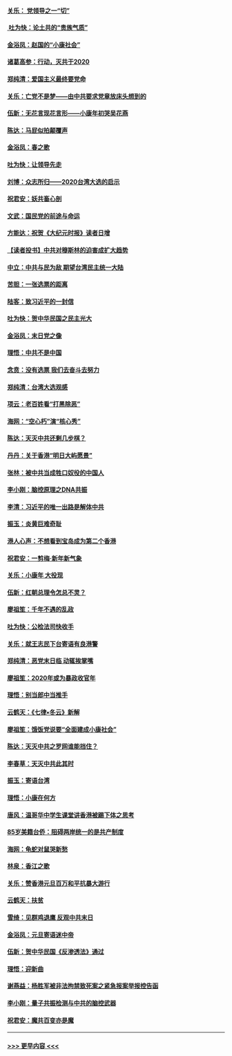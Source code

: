 #### [关乐： 党领导之一“切”](../pages/nsc993/n11804505.md?t=01191944) 
#### [ 吐为快：论土共的“贵族气质”](../pages/nsc993/n11804490.md?t=01191944) 
#### [金浴凤：赵国的“小康社会”](../pages/nsc993/n11804452.md?t=01191944) 
#### [诸葛高参：行动，灭共于2020](../pages/nsc993/n11804120.md?t=01191944) 
#### [郑纯清：爱国主义最终要党命](../pages/nsc993/n11802197.md?t=01191944) 
#### [关乐：亡党不是梦——由中共要求党章放床头想到的](../pages/nsc993/n11802156.md?t=01191944) 
#### [伍新：无花言现花言形——小康年初哭吴花燕](../pages/nsc993/n11800044.md?t=01191944) 
#### [陈达：马屁似拍颠覆声](../pages/nsc993/n11800010.md?t=01191944) 
#### [金浴凤：春之歌](../pages/nsc993/n11797687.md?t=01191944) 
#### [吐为快：让领导先走](../pages/nsc993/n11797512.md?t=01191944) 
#### [刘博：众志所归——2020台湾大选的启示](../pages/nsc993/n11796878.md?t=01191944) 
#### [祝君安：妖共畜心剖](../pages/nsc993/n11794273.md?t=01191944) 
#### [文武：国民党的前途与命运](../pages/nsc993/n11794198.md?t=01191944) 
#### [方能达：祝贺《大纪元时报》读者日增](../pages/nsc993/n11793807.md?t=01191944) 
#### [【读者投书】中共对穆斯林的迫害成扩大趋势](../pages/nsc993/n11791371.md?t=01191944) 
#### [中立：中共与民为敌 期望台湾民主统一大陆](../pages/nsc993/n11790392.md?t=01191944) 
#### [苦胆：一张选票的距离](../pages/nsc993/n11788914.md?t=01191944) 
#### [陆客：致习近平的一封信](../pages/nsc993/n11788867.md?t=01191944) 
#### [吐为快：贺中华民国之民主光大](../pages/nsc993/n11788618.md?t=01191944) 
#### [金浴凤：末日党之像](../pages/nsc993/n11787475.md?t=01191944) 
#### [理悟：中共不是中国](../pages/nsc993/n11787463.md?t=01191944) 
#### [念贲：没有选票  我们去奋斗去努力](../pages/nsc993/n11787398.md?t=01191944) 
#### [郑纯清：台湾大选观感](../pages/nsc993/n11786210.md?t=01191944) 
#### [项云：老百姓看“打黑除恶”](../pages/nsc993/n11785398.md?t=01191944) 
#### [海网：“空心朽”演“核心秀”](../pages/nsc993/n11783874.md?t=01191944) 
#### [陈达：天灭中共还剩几步棋？](../pages/nsc993/n11783719.md?t=01191944) 
#### [丹丹：关于香港“明日大屿愿景”](../pages/nsc993/n11783273.md?t=01191944) 
#### [张林：被中共当成牲口奴役的中国人](../pages/nsc993/n11782397.md?t=01191944) 
#### [李小刚：脑控原理之DNA共振](../pages/nsc993/n11780962.md?t=01191944) 
#### [李清：习近平的唯一出路是解体中共](../pages/nsc993/n11780866.md?t=01191944) 
#### [振玉：炎黄巨难奇耻](../pages/nsc993/n11779632.md?t=01191944) 
#### [港人心声：不想看到宝岛成为第二个香港](../pages/nsc993/n11778817.md?t=01191944) 
#### [祝君安：一剪梅‧新年新气象](../pages/nsc993/n11776340.md?t=01191944) 
#### [关乐：小康年 大役现](../pages/nsc993/n11774213.md?t=01191944) 
#### [伍新：红朝总理令怎总不灵？](../pages/nsc993/n11770813.md?t=01191944) 
#### [廖祖笙：千年不遇的乱政](../pages/nsc993/n11770373.md?t=01191944) 
#### [吐为快：公检法司快收手](../pages/nsc993/n11770359.md?t=01191944) 
#### [关乐：就王志民下台寄语有良港警](../pages/nsc993/n11769903.md?t=01191944) 
#### [郑纯清：恶党末日临 动辄挨掌嘴](../pages/nsc993/n11769356.md?t=01191944) 
#### [廖祖笙：2020年或为暴政收官年](../pages/nsc993/n11768216.md?t=01191944) 
#### [理悟：别当郎中当推手](../pages/nsc993/n11768243.md?t=01191944) 
#### [云鹤天：《七律▪冬云》新解](../pages/nsc993/n11768204.md?t=01191944) 
#### [廖祖笙：饿饭党说要“全面建成小康社会”](../pages/nsc993/n11767482.md?t=01191944) 
#### [陈达：天灭中共之罗网谁能挡住？](../pages/nsc993/n11767465.md?t=01191944) 
#### [李春草：天灭中共此其时](../pages/nsc993/n11767452.md?t=01191944) 
#### [振玉：寄语台湾](../pages/nsc993/n11767432.md?t=01191944) 
#### [理悟：小康在何方](../pages/nsc993/n11767394.md?t=01191944) 
#### [唐风：温哥华中学生课堂讲香港被踢下体之思考](../pages/nsc993/n11766848.md?t=01191944) 
#### [85岁美籍台侨：阻碍两岸统一的是共产制度](../pages/nsc993/n11765043.md?t=01191944) 
#### [海网：龟蛇对鼠哭新愁](../pages/nsc993/n11764895.md?t=01191944) 
#### [林泉：香江之歌](../pages/nsc993/n11764415.md?t=01191944) 
#### [关乐：赞香港元旦百万和平抗暴大游行](../pages/nsc993/n11764382.md?t=01191944) 
#### [云鹤天：扶贫](../pages/nsc993/n11764245.md?t=01191944) 
#### [雪绮：见群鸡退鹰  反观中共末日](../pages/nsc993/n11762112.md?t=01191944) 
#### [金浴凤：元旦寄语迷中帝](../pages/nsc993/n11761788.md?t=01191944) 
#### [伍新：贺中华民国《反渗透法》通过](../pages/nsc993/n11761994.md?t=01191944) 
#### [理悟：迎新曲](../pages/nsc993/n11761152.md?t=01191944) 
#### [谢燕益：杨胜军被非法拘禁致死案之紧急报案举报控告函](../pages/nsc993/n11756134.md?t=01191944) 
#### [李小刚：量子共振检测与中共的脑控武器](../pages/nsc993/n11754518.md?t=01191944) 
#### [祝君安：魔共百变亦是魔](../pages/nsc993/n11754469.md?t=01191944) 

----
#### [ >>> 更早内容 <<< ](../indexes/nsc993-earlier.md)
